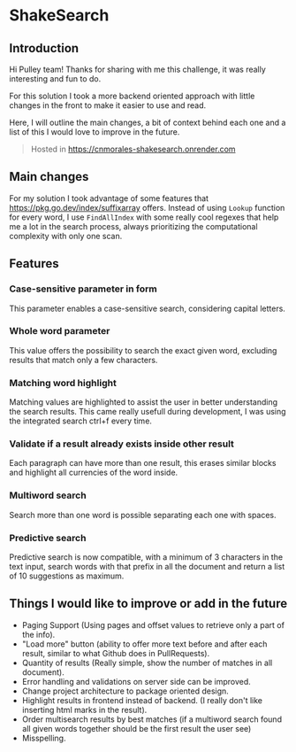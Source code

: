 # ShakeSearch

## Introduction

Hi Pulley team! Thanks for sharing with me this challenge, it was really interesting and fun to do.

For this solution I took a more backend oriented approach with little changes in the front to make it easier
to use and read.

Here, I will outline the main changes, a bit of context behind each one and a list of this I would love to improve in
the future.

> Hosted in https://cnmorales-shakesearch.onrender.com


## Main changes

For my solution I took advantage of some features that https://pkg.go.dev/index/suffixarray offers.
Instead of using `Lookup` function for every word, I use `FindAllIndex` with some really cool regexes that help me a lot
in the search process, always prioritizing the computational complexity with only one scan.

## Features

### Case-sensitive parameter in form
This parameter enables a case-sensitive search, considering capital letters.

### Whole word parameter
This value offers the possibility to search the exact given word, excluding results that match only a few characters.

### Matching word highlight
Matching values are highlighted to assist the user in better understanding the search results.
This came really usefull during development, I was using the integrated search ctrl+f every time.

### Validate if a result already exists inside other result
Each paragraph can have more than one result, this erases similar blocks and highlight all currencies of the word
inside.

### Multiword search
Search more than one word is possible separating each one with spaces.

### Predictive search
Predictive search is now compatible, with a minimum of 3 characters in the text input, search words with that prefix in
all the document and return a list of 10 suggestions as maximum.

## Things I would like to improve or add in the future

- Paging Support (Using pages and offset values to retrieve only a part of the info).
- "Load more" button (ability to offer more text before and after each result, similar to what Github does in PullRequests).
- Quantity of results (Really simple, show the number of matches in all document).
- Error handling and validations on server side can be improved.
- Change project architecture to package oriented design.
- Highlight results in frontend instead of backend. (I really don't like inserting html marks in the result).
- Order multisearch results by best matches (if a multiword search found all given words together should be the first result the user see)
- Misspelling.
